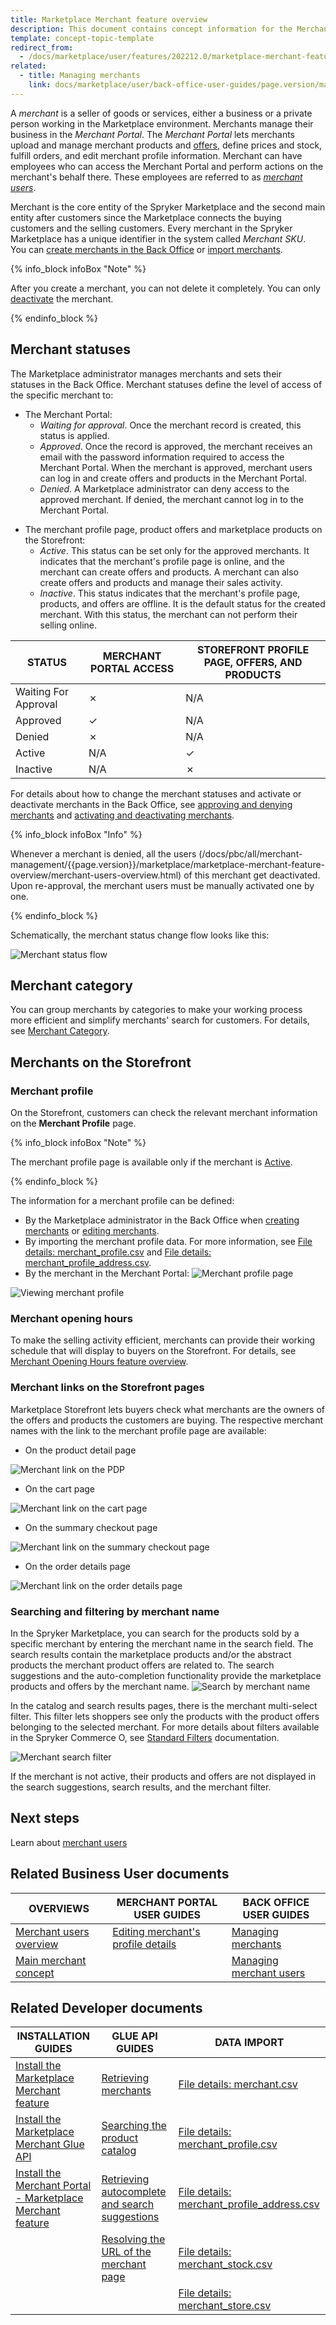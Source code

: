 ```yaml
---
title: Marketplace Merchant feature overview
description: This document contains concept information for the Merchants feature in the Spryker Commerce OS.
template: concept-topic-template
redirect_from:
  - /docs/marketplace/user/features/202212.0/marketplace-merchant-feature-overview/marketplace-merchant-feature-overview.html
related:
  - title: Managing merchants
    link: docs/marketplace/user/back-office-user-guides/page.version/marketplace/merchants/managing-merchants.html
---
```


A *merchant* is a seller of goods or services, either a business or a private person working in the Marketplace environment. Merchants manage their business in the *Merchant Portal*. The *Merchant Portal* lets merchants upload and manage merchant products and [offers](/docs/pbc/all/offer-management/{{page.version}}/marketplace/marketplace-product-offer-feature-overview.html), define prices and stock, fulfill orders, and edit merchant profile information. Merchant can have employees who can access the Merchant Portal and perform actions on the merchant's behalf there. These employees are referred to as [*merchant users*](/docs/pbc/all/merchant-management/{{page.version}}/marketplace/marketplace-merchant-feature-overview/merchant-users-overview.html).  

Merchant is the core entity of the Spryker Marketplace and the second main entity after customers since the Marketplace connects the buying customers and the selling customers.
Every merchant in the Spryker Marketplace has a unique identifier in the system called *Merchant SKU*. 
You can [create merchants in the Back Office](/docs/pbc/all/merchant-management/{{page.version}}/marketplace/manage-in-the-back-office/manage-merchants.html#creating-merchants) or [import merchants](/docs/pbc/all/merchant-management/{{page.version}}/marketplace/import-and-export-data/import-file-details-merchant.csv.html).

{% info_block infoBox "Note" %}

After you create a merchant, you can not delete it completely. You can only [deactivate](/docs/pbc/all/merchant-management/{{page.version}}/marketplace/manage-in-the-back-office/manage-merchants.html#activating-and-deactivating-merchants) the merchant.

{% endinfo_block %}

## Merchant statuses

The Marketplace administrator manages merchants and sets their statuses in the Back Office. Merchant statuses define the level of access of the specific merchant to:

* The Merchant Portal:
    * *Waiting for approval*. Once the merchant record is created, this status is applied.
    * *Approved*. Once the record is approved, the merchant receives an email with the password information required to access the Merchant Portal. When the merchant is approved, merchant users can log in and create offers and products in the Merchant Portal. <a name="denied"></a>
    * *Denied*. A Marketplace administrator can deny access to the approved merchant. If denied, the merchant cannot log in to the Merchant Portal.

<a name=active-merchants></a>

* The merchant profile page, product offers and marketplace products on the Storefront:
    * *Active*. This status can be set only for the approved merchants. It indicates that the merchant's profile page is online, and the merchant can create offers and products. A merchant can also create offers and products and manage their sales activity.
    * *Inactive*. This status indicates that the merchant's profile page, products, and offers are offline. It is the default status for the created merchant. With this status, the merchant can not perform their selling online.


| STATUS | MERCHANT PORTAL ACCESS | STOREFRONT PROFILE PAGE, OFFERS, AND PRODUCTS |
| --- | --- | --- |
| Waiting For Approval | ✗ | N/A |
| Approved | &check; | N/A |
| Denied | ✗ | N/A |
| Active | N/A | &check; |
| Inactive | N/A | ✗ |

For details about how to change the merchant statuses and activate or deactivate merchants in the Back Office, see [approving and denying merchants](/docs/pbc/all/merchant-management/{{page.version}}/marketplace/manage-in-the-back-office/manage-merchants.html#approving-and-denying-merchants) and [activating and deactivating merchants](/docs/pbc/all/merchant-management/{{page.version}}/marketplace/manage-in-the-back-office/manage-merchants.html#activating-and-deactivating-merchants).

{% info_block infoBox "Info" %}

Whenever a merchant is denied, all the users (/docs/pbc/all/merchant-management/{{page.version}}/marketplace/marketplace-merchant-feature-overview/merchant-users-overview.html) of this merchant get deactivated. Upon re-approval, the merchant users must be manually activated one by one.

{% endinfo_block %}

Schematically, the merchant status change flow looks like this:

![Merchant status flow](https://spryker.s3.eu-central-1.amazonaws.com/docs/Features/Marketplace/Merchants/Merchants+feature+overview/merchant-status-flow.png)

## Merchant category

You can group merchants by categories to make your working process more efficient and simplify merchants' search for customers. For details, see [Merchant Category](/docs/pbc/all/merchant-management/{{page.version}}/marketplace/merchant-opening-hours-feature-overview.html).

## Merchants on the Storefront

### Merchant profile

On the Storefront, customers can check the relevant merchant information on the **Merchant Profile** page.

{% info_block infoBox "Note" %}

The merchant profile page is available only if the merchant is [Active](#merchant-statuses).

{% endinfo_block %}

The information for a merchant profile can be defined:

* By the Marketplace administrator in the Back Office when [creating merchants](/docs/pbc/all/merchant-management/{{page.version}}/marketplace/manage-in-the-back-office/manage-merchants.html#creating-merchants) or [editing merchants](/docs/pbc/all/merchant-management/{{page.version}}/marketplace/manage-in-the-back-office/manage-merchants.html#editing-merchants).
* By importing the merchant profile data. For more information, see [File details: merchant_profile.csv](/docs/pbc/all/merchant-management/{{page.version}}/marketplace/import-and-export-data/import-file-details-merchant-profile.csv.html) and [File details: merchant_profile_address.csv](/docs/pbc/all/merchant-management/{{page.version}}/marketplace/import-and-export-data/import-file-details-merchant-profile-address.csv.html).
* By the merchant in the Merchant Portal:
![Merchant profile page](https://spryker.s3.eu-central-1.amazonaws.com/docs/Features/Marketplace/Merchants/Merchants+feature+overview/merchant-profile-page.png)

![Viewing merchant profile](https://spryker.s3.eu-central-1.amazonaws.com/docs/Features/Marketplace/Merchants/Merchants+feature+overview/view-merchant-profile.gif)


### Merchant opening hours

To make the selling activity efficient, merchants can provide their working schedule that will display to buyers on the Storefront. For details, see [Merchant Opening Hours feature overview](/docs/pbc/all/merchant-management/{{page.version}}/marketplace/merchant-opening-hours-feature-overview.html).

### Merchant links on the Storefront pages

Marketplace Storefront lets buyers check what merchants are the owners of the offers and products the customers are buying. The respective merchant names with the link to the merchant profile page are available:

* On the product detail page

![Merchant link on the PDP](https://spryker.s3.eu-central-1.amazonaws.com/docs/Features/Marketplace/Merchants/Merchants+feature+overview/merchant-link-on-pdp.png)

* On the cart page

![Merchant link on the cart page](https://spryker.s3.eu-central-1.amazonaws.com/docs/Features/Marketplace/Merchants/Merchants+feature+overview/merchant-link-on-the-cart-page.png)

* On the summary checkout page

![Merchant link on the summary checkout page](https://spryker.s3.eu-central-1.amazonaws.com/docs/Features/Marketplace/Merchants/Merchants+feature+overview/merchant-link-on-summary-page.png)

* On the order details page

![Merchant link on the order details page](https://spryker.s3.eu-central-1.amazonaws.com/docs/Features/Marketplace/Merchants/Merchants+feature+overview/merchant-link-on-order-details.png)

### Searching and filtering by merchant name

In the Spryker Marketplace, you can search for the products sold by a specific merchant by entering the merchant name in the search field. The search results contain the marketplace products and/or the abstract products the merchant product offers are related to. The search suggestions and the auto-completion functionality provide the marketplace products and offers by the merchant name.
![Search by merchant name](https://spryker.s3.eu-central-1.amazonaws.com/docs/Features/Marketplace/Merchants/Merchants+feature+overview/search-by-merchant-name.gif)

In the catalog and search results pages, there is the merchant multi-select filter. This filter lets shoppers see only the products with the product offers belonging to the selected merchant. For more details about filters available in the Spryker Commerce O, see [Standard Filters](/docs/pbc/all/search/{{page.version}}/base-shop/search-feature-overview/standard-filters-overview.html) documentation.

![Merchant search filter](https://spryker.s3.eu-central-1.amazonaws.com/docs/Features/Marketplace/Merchants/Merchants+feature+overview/merchant-filter.gif)


If the merchant is not active, their products and offers are not displayed in the search suggestions, search results, and the merchant filter.

## Next steps

Learn about [merchant users](/docs/pbc/all/merchant-management/{{page.version}}/marketplace/marketplace-merchant-feature-overview/merchant-users-overview.html)

## Related Business User documents

| OVERVIEWS  |MERCHANT PORTAL USER GUIDES  |BACK OFFICE USER GUIDES |
|---------|---------|---------|
|[Merchant users overview](/docs/pbc/all/merchant-management/{{page.version}}/marketplace/marketplace-merchant-feature-overview/merchant-users-overview.html) | [Editing merchant's profile details](/docs/marketplace/user/merchant-portal-user-guides/{{page.version}}/profile/editing-merchants-profile-details.html) |[Managing merchants](/docs/pbc/all/merchant-management/{{page.version}}/marketplace/manage-in-the-back-office/manage-merchants.html)|
|[Main merchant concept](/docs/pbc/all/merchant-management/{{page.version}}/marketplace/marketplace-merchant-feature-overview/main-merchant.html)| | [Managing merchant users](/docs/pbc/all/merchant-management/{{page.version}}/marketplace/manage-in-the-back-office/manage-merchant-users.html)|

## Related Developer documents

| INSTALLATION GUIDES | GLUE API GUIDES | DATA IMPORT |
| --- | --- | --- |
|[Install the Marketplace Merchant feature](/docs/pbc/all/merchant-management/{{page.version}}/marketplace/install-and-upgrade/install-features/install-the-marketplace-merchant-feature.html) |[Retrieving merchants](/docs/pbc/all/merchant-management/{{page.version}}/marketplace/manage-using-glue-api/glue-api-retrieve-merchants.html) | [File details: merchant.csv](/docs/pbc/all/merchant-management/{{page.version}}/marketplace/import-and-export-data/import-file-details-merchant.csv.html) |
|[Install the Marketplace Merchant Glue API](/docs/pbc/all/merchant-management/{{page.version}}/marketplace/install-and-upgrade/install-glue-api/install-the-marketplace-merchant-glue-api.html) | [Searching the product catalog](/docs/pbc/all/search/{{page.version}}/marketplace/glue-api-search-the-product-catalog.html) | [File details: merchant_profile.csv](/docs/pbc/all/merchant-management/{{page.version}}/marketplace/import-and-export-data/import-file-details-merchant-profile.csv.html) |
| [Install the Merchant Portal - Marketplace Merchant feature](/docs/pbc/all/merchant-management/{{page.version}}/marketplace/install-and-upgrade/install-features/install-the-merchant-portal-marketplace-merchant-feature.html) | [Retrieving autocomplete and search suggestions](/docs/pbc/all/search/{{page.version}}/base-shop/manage-using-glue-api/glue-api-retrieve-autocomplete-and-search-suggestions.html) | [File details: merchant_profile_address.csv](/docs/pbc/all/merchant-management/{{page.version}}/marketplace/import-and-export-data/import-file-details-merchant-profile-address.csv.html) |
|     | [Resolving the URL of the merchant page](/docs/scos/dev/glue-api-guides/{{page.version}}/old-glue-infrastructure/marketplace-glue-api-resolve-search-engine-friendly-urls.html) |[File details: merchant_stock.csv](/docs/pbc/all/merchant-management/{{page.version}}/marketplace/import-and-export-data/import-file-details-merchant-stock.csv.html) |
|   |   | [File details: merchant_store.csv](/docs/pbc/all/merchant-management/{{page.version}}/marketplace/import-and-export-data/import-file-details-merchant-store.csv.html)  |
